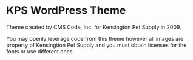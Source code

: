 # KPS WordPress Theme

Theme created by CMS Code, Inc. for Kensington Pet Supply in 2009.

You may openly leverage code from this theme however all images are property of Kensingtion Pet Supply and you must obtain licenses for the fonts or use different ones.

